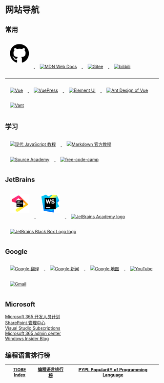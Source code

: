 # 网站导航

## 常用

<a href="https://github.com/junjieweb" title="GitHub" target="_blank">
    <img style="margin: 1rem 1rem" src="../.vuepress/public/images/logo/github.svg.png" height="64" alt="GitHub">
</a>

<a href="https://github.com/junjieweb" title="MDN Web Docs" target="_blank">
    <img style="margin: 1rem 1rem" src="https://developer.mozilla.org/favicon-48x48.cbbd161b.png" height="64" alt="MDN Web Docs">
</a>

<a href="https://gitee.com/" title="Gitee" target="_blank">
    <img style="margin: 1rem 1rem" src="https://gitee.com/static/images/logo-black.svg?t=158106664" height="64" alt="Gitee">
</a>

<a href="https://www.bilibili.com/" title="bilibili" target="_blank">
    <img style="margin: 1rem 1rem" src="https://upload.wikimedia.org/wikipedia/en/b/b7/Bilibili_logo.svg" height="64" alt="bilibili">
</a>
<hr>
<a href="https://cn.vuejs.org/" title="Vue" target="_blank">
    <img style="margin: 1rem 1rem" src="/images/logo/Vue.js_Logo_2.svg.png" height="64" alt="Vue">
</a>

<a href="https://v2.vuepress.vuejs.org/zh/" title="VuePress" target="_blank">
    <img style="margin: 1rem 1rem" src="https://v2.vuepress.vuejs.org/images/hero.png" height="64" alt="VuePress">
</a>

<a href="https://element.eleme.cn/#/zh-CN" title="Element UI" target="_blank">
    <img style="margin: 1rem 1rem" src="https://element-plus.gitee.io/images/element-plus-logo.svg" height="64" alt="Element UI">
</a>

<a href="https://antdv.com/docs/vue/introduce-cn/" title="Ant Design Vue" target="_blank">
    <img style="margin: 1rem 1rem" src="https://www.antdv.com/assets/logo.1ef800a8.svg" height="64" alt="Ant Design of Vue">
</a>

<a href="https://vant-contrib.gitee.io/vant/v2/#/zh-CN/" title="Vant" target="_blank">
    <img style="margin: 1rem 1rem" src="https://img01.yzcdn.cn/vant/logo.png" height="64" alt="Vant">
</a>

## 学习

<a href="https://zh.javascript.info/" title="现代 JavaScript 教程" target="_blank">
    <img style="margin: 1rem 1rem" src="https://zh.javascript.info/img/sitetoolbar__logo_en.svg" height="64" alt="现代 JavaScript 教程">
</a>

<a href="https://markdown.com.cn/" title="Markdown 官方教程" target="_blank">
    <img style="margin: 1rem 1rem" src="https://upload.wikimedia.org/wikipedia/commons/4/48/Markdown-mark.svg" height="64" alt="Markdown 官方教程">
</a>

<a href="https://sourceacademy.org/sicpjs/index" title="Source Academy" target="_blank">
    <img style="margin: 1rem 1rem" src="https://about.sourceacademy.org/assets/sourcepower.ico" height="64" alt="Source Academy">
</a>

<a href="https://chinese.freecodecamp.org/learn" title="free-code-camp" target="_blank">
    <img style="margin: 1rem 1rem" src="https://upload.wikimedia.org/wikipedia/commons/f/fa/FreeCodeCamp_logo.svg" height="64" alt="free-code-camp">
</a>

## JetBrains

<a href="https://www.jetbrains.com/zh-cn/" title="JetBrains 首页" target="_blank">
    <img style="margin: 1rem 1rem" src="/images/logo/jb_beam.svg" height="64" alt="JetBrains Logo">
</a>

<a href="https://www.jetbrains.com/zh-cn/webstorm/" title="WebStorm" target="_blank">
    <img style="margin: 1rem 1rem" src="/images/logo/WebStorm_icon.svg" height="64" alt="WebStorm">
</a>

<a href="https://hyperskill.org/tracks" target="_blank" title="JetBrains Academy">
    <img style="margin: 1rem 1rem" alt="JetBrains Academy logo" src="https://resources.jetbrains.com/storage/products/company/brand/logos/Academy.svg" height="64">
</a>

<a href="https://www.jetbrains.com/zh-cn/company/brand/" target="_blank" title="JetBrains Brand Assets">
    <img style="margin: 1rem 1rem" alt="JetBrains Black Box Logo logo" src="https://resources.jetbrains.com/storage/products/company/brand/logos/jb_square.svg" height="64">
</a>

## Google

<a href="https://translate.google.com/" target="_blank" title="Google 翻译">
    <img style="margin: 1rem 1rem" alt="Google 翻译" src="https://ssl.gstatic.com/translate/favicon.ico" height="64">
</a>

<a href="https://news.google.com/topstories?hl=zh-CN&gl=CN&ceid=CN:zh-Hans" target="_blank" title="Google 新闻">
    <img style="margin: 1rem 1rem" alt="Google 新闻" src="https://lh3.googleusercontent.com/-DR60l-K8vnyi99NZovm9HlXyZwQ85GMDxiwJWzoasZYCUrPuUM_P_4Rb7ei03j-0nRs0c4F=w48" height="64">
</a>

<a href="https://www.google.com/maps" target="_blank" title="Google 地图">
    <img style="margin: 1rem 1rem" alt="Google 地图" src="https://upload.wikimedia.org/wikipedia/commons/thumb/e/e4/Google_Earth_icon.svg/640px-Google_Earth_icon.svg.png" height="64">
</a>

<a href="https://www.youtube.com/" target="_blank" title="YouTube">
    <img style="margin: 1rem 1rem" alt="YouTube" src="https://upload.wikimedia.org/wikipedia/commons/b/b8/YouTube_Logo_2017.svg" height="64">
</a>

<a href="https://mail.google.com/mail/u/0/#inbox" target="_blank" title="Gmail">
    <img style="margin: 1rem 1rem" alt="Gmail" src="https://upload.wikimedia.org/wikipedia/commons/thumb/7/7e/Gmail_icon_%282020%29.svg/640px-Gmail_icon_%282020%29.svg.png" height="64">
</a>

## Microsoft

[Microsoft 365 开发人员计划](https://developer.microsoft.com/zh-cn/microsoft-365/profile)  
[SharePoint 管理中心](https://junjieweb-admin.sharepoint.com/_layouts/15/online/AdminHome.aspx#/home)  
[Visual Studio Subscriptions](https://my.visualstudio.com/Benefits?mkt=zh-cn)  
[Microsoft 365 admin center](https://admin.microsoft.com/Adminportal/Home?source=applauncher#/homepage)  
[Windows Insider Blog](https://blogs.windows.com/windows-insider/)

## 编程语言排行榜

| [TIOBE Index](https://www.tiobe.com/tiobe-index/) | [编程语言排行榜](https://hellogithub.com/report/tiobe/) | [PYPL PopularitY of Programming Language](https://pypl.github.io/PYPL.html) |
|---------------------------------------------------|--------------------------------------------------|-----------------------------------------------------------------------------|
